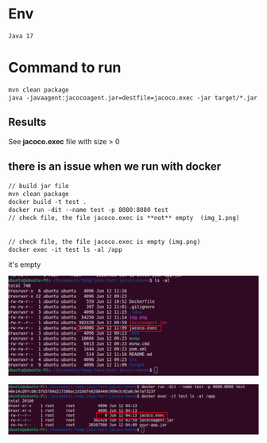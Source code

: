 # Env 
```
Java 17
```
# Command to run
```
mvn clean package 
java -javaagent:jacocoagent.jar=destfile=jacoco.exec -jar target/*.jar
```
## Results
See **jacoco.exec** file with size > 0

## there is an issue when we run with docker
```
// build jar file
mvn clean package
docker build -t test .
docker run -dit --name test -p 8080:8080 test
// check file, the file jacoco.exec is **not** empty  (img_1.png)


// check file, the file jacoco.exec is empty (img.png)
docker exec -it test ls -al /app

```
it's empty

![img_1.png](img_1.png)

![img.png](img.png)

